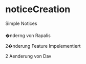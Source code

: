 # noticeCreation
Simple Notices 

####

�nderng von Rapalis

2�nderung Feature Impelementiert


2 Aenderung von Dav